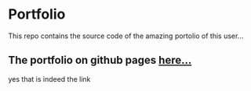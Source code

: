 # Portfolio

This repo contains the source code of the amazing portolio of this user...

## The portfolio on github pages [here...](https://nipvanwees.github.io/markdown-portfolio/)

yes that is indeed the link
